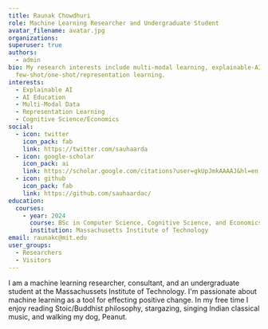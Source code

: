 ```yaml
---
title: Raunak Chowdhuri
role: Machine Learning Researcher and Undergraduate Student
avatar_filename: avatar.jpg
organizations:
superuser: true
authors:
  - admin
bio: My research interests include multi-modal learning, explainable-AI, and
  few-shot/one-shot/representation learning.
interests:
  - Explainable AI
  - AI Education
  - Multi-Modal Data
  - Representation Learning
  - Cognitive Science/Economics
social:
  - icon: twitter
    icon_pack: fab
    link: https://twitter.com/sauhaarda
  - icon: google-scholar
    icon_pack: ai
    link: https://scholar.google.com/citations?user=gkUpJmkAAAAJ&hl=en
  - icon: github
    icon_pack: fab
    link: https://github.com/sauhaardac/
education:
  courses:
    - year: 2024
      course: BSc in Computer Science, Cognitive Science, and Economics
      institution: Massachusetts Institute of Technology
email: raunakc@mit.edu
user_groups:
  - Researchers
  - Visitors
---
```

I am a machine learning researcher, consultant, and an undergraduate student at the Massachussets Institute of Technology. I'm passionate about machine learning as a tool for effecting positive change. In my free time I enjoy reading Stoic/Buddhist philosophy, stargazing, singing Indian classical music, and walking my dog, Peanut.
